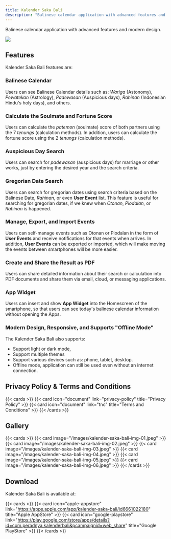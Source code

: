 ```yaml
---
title: Kalender Saka Bali
description: "Balinese calendar application with advanced features and modern design"
---
```


Balinese calendar application with advanced features and modern design.

![](/images/kalender-saka-bali-icon.jpeg)

## Features

Kalender Saka Bali features are:

### Balinese Calendar
Users can see Balinese Calendar details such as: *Wariga* (Astonomy), *Pewatekan* (Astrology), *Padewasan* (Auspicious days), *Rahinan* (Indonesian Hindu's holy days), and others.

### Calculate the Soulmate and Fortune Score
Users can calculate the *patemon* (soulmate) score of both partners using the 7 *tenungs* (calculation methods). In addition, users can calculate the fortune score using the 2 *tenungs* (calculation methods).

### Auspicious Day Search
Users can search for *padewasan* (auspicious days) for marriage or other works, just by entering the desired year and the search criteria.

### Gregorian Date Search
Users can search for gregorian dates using search criteria based on the Balinese Date, *Rahinan*, or even **User Event** list. This feature is useful for searching for gregorian dates, if we knew when *Otonan*, *Piodalan*, or *Rahinan* is happened.

### Manage, Export, and Import Events
Users can self-manage events such as Otonan or Piodalan in the form of **User Events** and receive notifications for that events when arrives. In addition, **User Events** can be exported or imported, which will make moving the events between smartphones will be more easier.

### Create and Share the Result as PDF
Users can share detailed information about their search or calculation into PDF documents and share them via email, cloud, or messaging applications.

### App Widget
Users can insert and show **App Widget** into the Homescreen of the smartphone, so that users can see today's balinese calendar information without opening the Apps.

### Modern Design, Responsive, and Supports "Offline Mode"
The Kalender Saka Bali also supports: 
* Support light or dark mode, 
* Support multiple themes
* Support various devices such as: phone, tablet, desktop. 
* Offline mode, application can still be used even without an internet connection.

## Privacy Policy & Terms and Conditions

{{< cards >}}
    {{< card icon="document" link="privacy-policy" title="Privacy Policy" >}}
    {{< card icon="document" link="tnc" title="Terms and Conditions" >}}
{{< /cards >}}

## Gallery

{{< cards >}}
    {{< card image="/images/kalender-saka-bali-img-01.jpeg" >}}
    {{< card image="/images/kalender-saka-bali-img-02.jpeg" >}}
    {{< card image="/images/kalender-saka-bali-img-03.jpeg" >}}
    {{< card image="/images/kalender-saka-bali-img-04.jpeg" >}}
    {{< card image="/images/kalender-saka-bali-img-05.jpeg" >}}
    {{< card image="/images/kalender-saka-bali-img-06.jpeg" >}}
{{< /cards >}}

## Download

Kalender Saka Bali is available at:

{{< cards >}}
    {{< card icon="apple-appstore" link="https://apps.apple.com/app/kalender-saka-bali/id6661022180" title="Apple AppStore" >}}
    {{< card icon="google-playstore" link="https://play.google.com/store/apps/details?id=com.peradnya.kalenderbali&pcampaignid=web_share" title="Google PlayStore" >}}
{{< /cards >}}
